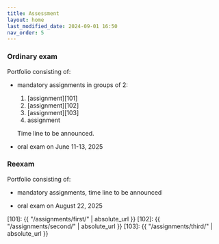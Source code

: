 ```yaml
---
title: Assessment
layout: home
last_modified_date: 2024-09-01 16:50
nav_order: 5
---
```



### Ordinary exam

Portfolio consisting of:

- mandatory assignments in groups of 2:

    1. [assignment][101]
    2. [assignment][102]
    3. [assignment][103]
    4. assignment

    Time line to be announced.

- oral exam on June 11-13, 2025

### Reexam

Portfolio consisting of:

- mandatory assignments, time line to be announced

- oral exam on August 22, 2025

[101]: {{ "/assignments/first/" | absolute_url  }}
[102]: {{ "/assignments/second/" | absolute_url  }}
[103]: {{ "/assignments/third/" | absolute_url  }}
